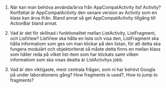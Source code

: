 1. När kan man behöva använda/ärva från AppCompatActivity itsf Activity?
Kortfattat är AppCompatActivity den senare version av Activity som en klass kan ärva ifrån.
Bland annat så get AppCompatActivity tillgång till ActionBar bland annat.

2. Vad är det för skillnad i funktionalitet mellan ListActivity, ListFragment, och ListView?
ListView ska hålla en lista och visa den, ListFragment ska hålla informatiom som ges om man klickar på den listan,
för att detta ska fungera modulärt och objektoriterat så måste detta finns en mellan klass som håller reda på vilket list-item
som har klickats samt vilken informatiom som ska visas deatta är ListActivitys jobb.

3. Vad är den viktigaste, mest centrala frågan, som ni har behövt Googla på under laborationens gång?
How fragments is used?, How to jump to fragments?
